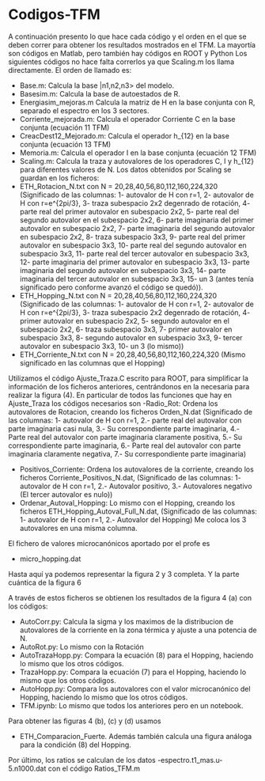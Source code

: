 # Codigos-TFM

A continuación presento lo que hace cada código y el orden en el que se deben correr para obtener los resultados mostrados en el TFM. La mayortía son códigos en Matlab, pero también hay códigos en ROOT y Python
Los siguientes códigos no hace falta correrlos ya que Scaling.m los llama directamente. El orden de llamado es:

- Base.m: Calcula la base |n1,n2,n3> del modelo.
- Basesim.m: Calcula la base de autoestados de R.
- Energiasim_mejoras.m Calcula la matriz de H en la base conjunta con R, separado el espectro en los 3 sectores.
- Corriente_mejorada.m: Calcula el operador Corriente C en la base conjunta (ecuación 11 TFM)
- CreacDest12_Mejorado.m: Calcula el operador h_{12} en la base conjunta (ecuación 13 TFM)
- Memoria.m: Calcula el operador I en la base conjunta (ecuación 12 TFM)
- Scaling.m: Calcula la traza y autovalores de los operadores C, I y h_{12} para diferentes valores de N.
Los datos obtenidos por Scaling se guardan en los ficheros:
- ETH_Rotacion_N.txt con N = 20,28,40,56,80,112,160,224,320 (Significado de las columnas: 1- autovalor de H con r=1, 2- autovalor de H con r=e^{2pi/3}, 3- traza subespacio 2x2 degenrado de rotación, 4- parte real del primer autovalor en subespacio 2x2, 5- parte real del segundo autovalor en el subespacio 2x2, 6- parte imaginaria del primer autovalor en subespacio 2x2, 7- parte imaginaria del segundo autovalor en subespacio 2x2, 8- traza subespacio 3x3, 9- parte real del primer autovalor en subespacio 3x3, 10- parte real del segundo autovalor en subespacio 3x3, 11- parte real del tercer autovalor en subespacio 3x3, 12- parte imaginaria del primer autovalor en subespacio 3x3, 13- parte imaginaria del segundo autovalor en subespacio 3x3, 14- parte imaginaria del tercer autovalor en subespacio 3x3, 15- un 3 (antes tenía significado pero conforme avanzó el código se quedó)).
- ETH_Hopping_N.txt con N = 20,28,40,56,80,112,160,224,320 (Significado de las columnas: 1- autovalor de H con r=1, 2- autovalor de H con r=e^{2pi/3}, 3- traza subespacio 2x2 degenrado de rotación, 4- primer autovalor en subespacio 2x2, 5- segundo autovalor en el subespacio 2x2, 6- traza subespacio 3x3, 7- primer autovalor en subespacio 3x3, 8- segundo autovalor en subespacio 3x3, 9- tercer autovalor en subespacio 3x3, 10- un 3 (lo mismo))
- ETH_Corriente_N.txt con N = 20,28,40,56,80,112,160,224,320 (Mismo significado en las columnas que el Hopping)

Utilizamos el código Ajuste_Traza.C escrito para ROOT, para simplificar la información de los ficheros anteriores, centrándonos en la necesaria para realizar la figura (4). En particular de todos las funciones que hay en Ajuste_Traza los códigos necesarios son
-Radio_Rot: Ordena los autovalores de Rotacion, creando los ficheros Orden_N.dat (Significado de las columnas: 1- autovalor de H con r=1, 2.- parte real del autovalor con parte imaginaria casi nula, 3.- Su correspondiente parte imaginaria, 4.- Parte real del autovalor con parte imaginaria claramente positiva, 5.-  Su correspondiente parte imaginaria, 6.- Parte real del autovalor con parte imaginaria claramente negativa, 7.-  Su correspondiente parte imaginaria)
- Positivos_Corriente: Ordena los autovalores de la corriente, creando los ficheros Corriente_Positivos_N.dat, (Significado de las columnas: 1- autovalor de H con r=1, 2.- Autovalor positivo, 3.- Autovalores negativo (El tercer autovalor es nulo))
- Ordenar_Autoval_Hopping: Lo mismo con el Hopping, creando los ficheros ETH_Hopping_Autoval_Full_N.dat, (Significado de las columnas: 1- autovalor de H con r=1, 2.- Autovalor del Hopping) Me coloca los 3 autovalores en una misma columna.

El fichero de valores microcanónicos aportado por el profe es
- micro_hopping.dat
   
Hasta aquí ya podemos representar la figura 2 y 3 completa. Y la parte cuántica de la figura 6

A través de estos ficheros se obtienen los resultados de la figura 4 (a) con los códigos:
- AutoCorr.py: Calcula la sigma y los maximos de la distribucion de autovalores de la corriente en la zona térmica y ajuste a una potencia de N.
- AutoRot.py: Lo mismo con la Rotación
- AutoTrazaHopp.py: Compara la ecuación (8) para el Hopping, haciendo lo mismo que los otros códigos.
- TrazaHopp.py: Compara la ecuación (7) para el Hopping, haciendo lo mismo que los otros códigos.
- AutoHopp.py: Compara los autovalores con el valor microcanónico del Hopping, haciendo lo mismo que los otros códigos.
- TFM.ipynb: Lo mismo que todos los anteriores pero en un notebook.

Para obtener las figuras 4 (b), (c) y (d) usamos
- ETH_Comparacion_Fuerte. Además también calcula una figura análoga para la condición (8) del Hopping.

Por último, los ratios se calculan de los datos
-espectro.t1_mas.u-5.n1000.dat
con el código
Ratios_TFM.m
